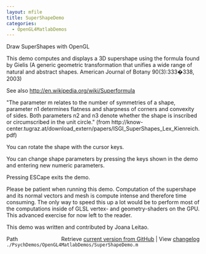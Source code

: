 ```yaml
---
layout: mfile
title: SuperShapeDemo
categories:
  - OpenGL4MatlabDemos
---
```


Draw SuperShapes with OpenGL

This demo computes and displays a 3D supershape using the formula
found by Gielis \(A generic geometric transformation that unifies
a wide range of natural and abstract shapes. American Journal of
Botany 90\(3\):333�338, 2003\)

See also http://en.wikipedia.org/wiki/Superformula

"The parameter m relates to the number of symmetries of a shape,
parameter n1 determines flatness and sharpness of corners and convexity
of sides. Both parameters n2 and n3 denote whether the shape is inscribed
or circumscribed in the unit circle." \(from
http://know\-center.tugraz.at/download\_extern/papers/ISGI\_SuperShapes\_Lex\_Kienreich.pdf\)

You can rotate the shape with the cursor keys.

You can change shape parameters by pressing the keys shown in the demo and
entering new numeric parameters.

Pressing ESCape exits the demo.

Please be patient when running this demo. Computation of the supershape and
its normal vectors and mesh is compute intense and therefore time consuming.
The only way to speed this up a lot would be to perform most of the computations
inside of GLSL vertex\- and geometry\-shaders on the GPU. This advanced exercise
for now left to the reader.

This demo was written and contributed by Joana Leitao.



<div class="code_header" style="text-align:right;">
  <span style="float:left;">Path&nbsp;&nbsp;</span> <span class="counter">Retrieve <a href=
  "https://raw.github.com/Psychtoolbox-3/Psychtoolbox-3/beta/./PsychDemos/OpenGL4MatlabDemos/SuperShapeDemo.m">current version from GitHub</a> | View <a href=
  "https://github.com/Psychtoolbox-3/Psychtoolbox-3/commits/beta/./PsychDemos/OpenGL4MatlabDemos/SuperShapeDemo.m">changelog</a></span>
</div>
<div class="code">
  <code>./PsychDemos/OpenGL4MatlabDemos/SuperShapeDemo.m</code>
</div>
